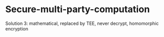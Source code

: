 # Secure-multi-party-computation
Solution 3: mathematical, replaced by TEE, never decrypt, homomorphic encryption 
